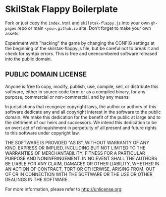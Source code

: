 # SkilStak Flappy Boilerplate

Fork or just copy the `index.html` and `skilstak-flappy.js` into your
own `gh-pages` repo or main `<you>.github.io` site. Don't forget to
make your own assets.

Experiment with "hacking" the game by changing the CONFIG settings at
the beginning of the skilstak-flappy.js file, but be careful not to
break it and check for syntax errors.
This is free and unencumbered software released into the public domain.

## PUBLIC DOMAIN LICENSE

Anyone is free to copy, modify, publish, use, compile, sell, or
distribute this software, either in source code form or as a compiled
binary, for any purpose, commercial or non-commercial, and by any
means.

In jurisdictions that recognize copyright laws, the author or authors
of this software dedicate any and all copyright interest in the
software to the public domain. We make this dedication for the benefit
of the public at large and to the detriment of our heirs and
successors. We intend this dedication to be an overt act of
relinquishment in perpetuity of all present and future rights to this
software under copyright law.

THE SOFTWARE IS PROVIDED "AS IS", WITHOUT WARRANTY OF ANY KIND,
EXPRESS OR IMPLIED, INCLUDING BUT NOT LIMITED TO THE WARRANTIES OF
MERCHANTABILITY, FITNESS FOR A PARTICULAR PURPOSE AND NONINFRINGEMENT.
IN NO EVENT SHALL THE AUTHORS BE LIABLE FOR ANY CLAIM, DAMAGES OR
OTHER LIABILITY, WHETHER IN AN ACTION OF CONTRACT, TORT OR OTHERWISE,
ARISING FROM, OUT OF OR IN CONNECTION WITH THE SOFTWARE OR THE USE OR
OTHER DEALINGS IN THE SOFTWARE.

For more information, please refer to <http://unlicense.org>

